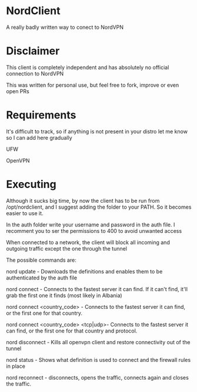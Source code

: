 # NordClient
A really badly written way to conect to NordVPN

# Disclaimer
This client is completely independent and has absolutely no official connection to NordVPN

This was written for personal use, but feel free to fork, improve or even open PRs

# Requirements
It's difficult to track, so if anything is not present in your distro let me know so I can add here gradually

UFW

OpenVPN

# Executing
Although it sucks big time, by now the client has to be run from /opt/nordclient, and I suggest adding the folder to your PATH. So it becomes easier to use it.

In the auth folder write your username and password in the auth file. I recomment you to ser the permissions to 400 to avoid unwanted access

When connected to a network, the client will block all incoming and outgoing traffic except the one through the tunnel 

The possible commands are:

nord update - Downloads the definitions and enables them to be authenticated by the auth file

nord connect - Connects to the fastest server it can find. If it can't find, it'll grab the first one it finds (most likely in Albania)

nord connect <country_code> - Connects to the fastest server it can find, or the first one for that country.

nord connect <country_code> <tcp|udp>- Connects to the fastest server it can find, or the first one for that country and protocol.

nord disconnect - Kills all openvpn client and restore connectivity out of the tunnel

nord status - Shows what definition is used to connect and the firewall rules in place

nord reconnect - disconnects, opens the traffic, connects again and closes the traffic.
